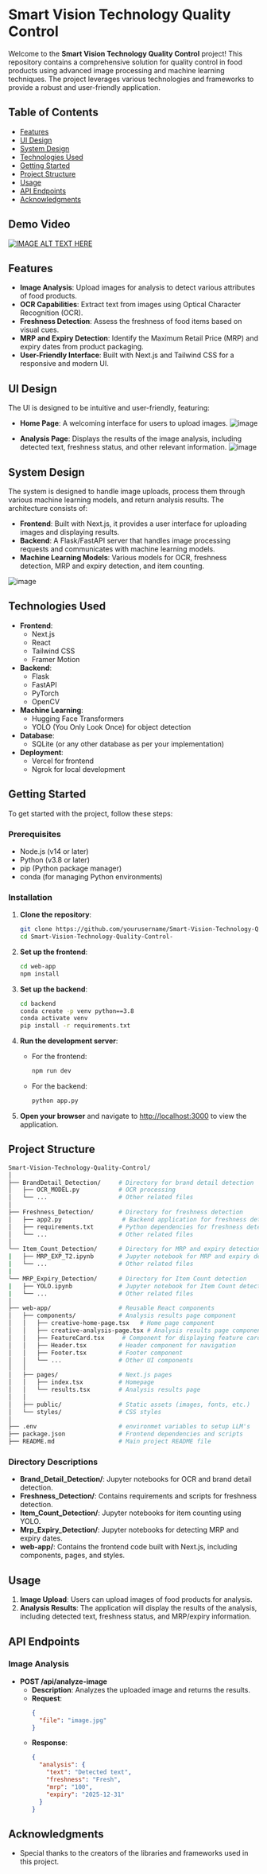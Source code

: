 # Smart Vision Technology Quality Control

Welcome to the **Smart Vision Technology Quality Control** project! This repository contains a comprehensive solution for quality control in food products using advanced image processing and machine learning techniques. The project leverages various technologies and frameworks to provide a robust and user-friendly application.

## Table of Contents

- [Features](#features)
- [UI Design](#ui-design)
- [System Design](#system-design)
- [Technologies Used](#technologies-used)
- [Getting Started](#getting-started)
- [Project Structure](#project-structure)
- [Usage](#usage)
- [API Endpoints](#api-endpoints)
- [Acknowledgments](#acknowledgments)



## Demo Video

[![IMAGE ALT TEXT HERE](https://youtu.be/uqNquaDsiV4?si.jpg)](https://youtu.be/uqNquaDsiV4?si=XmiUVVtRb811LiQq)

## Features

- **Image Analysis**: Upload images for analysis to detect various attributes of food products.
- **OCR Capabilities**: Extract text from images using Optical Character Recognition (OCR).
- **Freshness Detection**: Assess the freshness of food items based on visual cues.
- **MRP and Expiry Detection**: Identify the Maximum Retail Price (MRP) and expiry dates from product packaging.
- **User-Friendly Interface**: Built with Next.js and Tailwind CSS for a responsive and modern UI.

## UI Design

The UI is designed to be intuitive and user-friendly, featuring:

- **Home Page**: A welcoming interface for users to upload images.
![image](https://github.com/user-attachments/assets/04ceada4-bbf2-4c0d-90e8-2ed328b8d72a)

- **Analysis Page**: Displays the results of the image analysis, including detected text, freshness status, and other relevant information.
![image](https://github.com/user-attachments/assets/76103863-a27b-4620-be9c-265de2f718b8)


## System Design

The system is designed to handle image uploads, process them through various machine learning models, and return analysis results. The architecture consists of:

- **Frontend**: Built with Next.js, it provides a user interface for uploading images and displaying results.
- **Backend**: A Flask/FastAPI server that handles image processing requests and communicates with machine learning models.
- **Machine Learning Models**: Various models for OCR, freshness detection, MRP and expiry detection, and item counting.

![image](https://github.com/user-attachments/assets/f257d828-796c-4ab7-8ef4-997cf8f0bc0b)

## Technologies Used

- **Frontend**: 
  - Next.js
  - React
  - Tailwind CSS
  - Framer Motion
- **Backend**: 
  - Flask
  - FastAPI
  - PyTorch
  - OpenCV
- **Machine Learning**: 
  - Hugging Face Transformers
  - YOLO (You Only Look Once) for object detection
- **Database**: 
  - SQLite (or any other database as per your implementation)
- **Deployment**: 
  - Vercel for frontend
  - Ngrok for local development

## Getting Started

To get started with the project, follow these steps:

### Prerequisites

- Node.js (v14 or later)
- Python (v3.8 or later)
- pip (Python package manager)
- conda (for managing Python environments)

### Installation

1. **Clone the repository**:
   ```bash
   git clone https://github.com/yourusername/Smart-Vision-Technology-Quality-Control-.git
   cd Smart-Vision-Technology-Quality-Control-
   ```

2. **Set up the frontend**:
   ```bash
   cd web-app
   npm install
   ```

3. **Set up the backend**:
   ```bash
   cd backend
   conda create -p venv python==3.8
   conda activate venv
   pip install -r requirements.txt
   ```

4. **Run the development server**:
   - For the frontend:
     ```bash
     npm run dev
     ```
   - For the backend:
     ```bash
     python app.py
     ```

5. **Open your browser** and navigate to [http://localhost:3000](http://localhost:3000) to view the application.

## Project Structure

```bash
Smart-Vision-Technology-Quality-Control/
│
├── BrandDetail_Detection/     # Directory for brand detail detection
│   ├── OCR_MODEL.py           # OCR processing
│   └── ...                    # Other related files
│
├── Freshness_Detection/       # Directory for freshness detection
│   ├── app2.py                 # Backend application for freshness detection
│   ├── requirements.txt       # Python dependencies for freshness detection
│   └── ...                    # Other related files
│
└── Item_Count_Detection/      # Directory for MRP and expiry detection
|   ├── MRP_EXP_T2.ipynb       # Jupyter notebook for MRP and expiry detection
|   └── ...                    # Other related files
|
└── MRP_Expiry_Detection/      # Directory for Item Count detection
|   ├── YOLO.ipynb             # Jupyter notebook for Item Count detection
|   └── ...                    # Other related files
│
├── web-app/                   # Reusable React components
│   ├── components/            # Analysis results page component
│   │   ├── creative-home-page.tsx   # Home page component
│   │   ├── creative-analysis-page.tsx # Analysis results page component
│   │   ├── FeatureCard.tsx     # Component for displaying feature cards
│   │   ├── Header.tsx         # Header component for navigation
│   │   ├── Footer.tsx         # Footer component
│   │   └── ...                # Other UI components
│   │
│   ├── pages/                 # Next.js pages
│   │   ├── index.tsx          # Homepage
│   │   └── results.tsx        # Analysis results page
│   │
│   ├── public/                # Static assets (images, fonts, etc.)
│   └── styles/                # CSS styles
│
├── .env                       # environmet variables to setup LLM's
├── package.json               # Frontend dependencies and scripts
├── README.md                  # Main project README file

```


### Directory Descriptions
- **Brand_Detail_Detection/**: Jupyter notebooks for OCR and brand detail detection.
- **Freshness_Detection/**: Contains requirements and scripts for freshness detection.
- **Item_Count_Detection/**: Jupyter notebooks for item counting using YOLO.
- **Mrp_Expiry_Detection/**: Jupyter notebooks for detecting MRP and expiry dates.
- **web-app/**: Contains the frontend code built with Next.js, including components, pages, and styles.


## Usage

1. **Image Upload**: Users can upload images of food products for analysis.
2. **Analysis Results**: The application will display the results of the analysis, including detected text, freshness status, and MRP/expiry information.

## API Endpoints

### Image Analysis

- **POST /api/analyze-image**
  - **Description**: Analyzes the uploaded image and returns the results.
  - **Request**: 
    ```json
    {
      "file": "image.jpg"
    }
    ```
  - **Response**:
    ```json
    {
      "analysis": {
        "text": "Detected text",
        "freshness": "Fresh",
        "mrp": "100",
        "expiry": "2025-12-31"
      }
    }
    ```








## Acknowledgments
- Special thanks to the creators of the libraries and frameworks used in this project.

